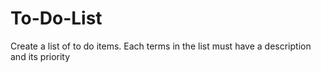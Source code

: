 # To-Do-List
Create a list of to do items. Each terms in the list must have a description and its  priority
